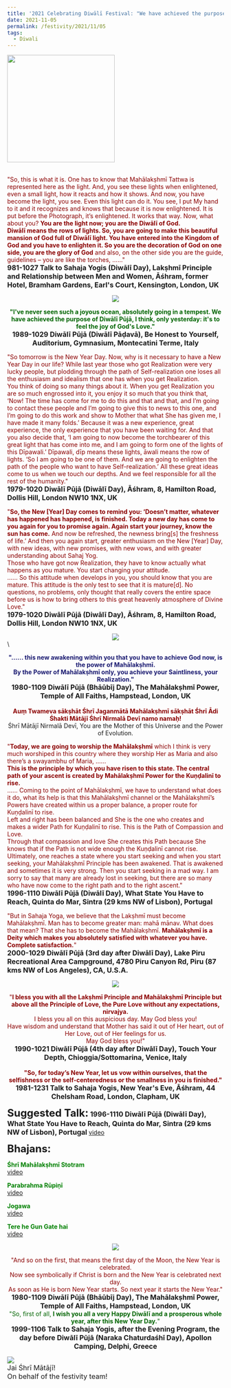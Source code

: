 ```yaml
---
title: '2021 Celebrating Diwālī Festival: "We have achieved the purpose of Diwālī Pūjā, ......: it&#8217;s to feel the joy of God&#8217;s Love." '
date: 2021-11-05
permalink: /festivity/2021/11/05
tags:
  - Diwali
---
```


<div style="text-align: left"><img src="/images/image1.png" width="250" /></div><br>

<p>
<font color="DarkRed">"So, this is what it is. One has to know that Mahālakṣhmī Tattwa is represented here as the light. And, you see these lights when enlightened, even a small light, how it reacts and how it shows. And now, you have become the light, you see. Even this light can do it. You see, I put My hand to it and it recognizes and knows that because it is now enlightened. It is put before the Photograph, it’s enlightened. It works that way. Now, what about you? <b>You are the light now; you are the Diwālī of God.</b><br>
<b>Diwālī means the rows of lights. So, you are going to make this beautiful mansion of God full of Diwālī light. You have entered into the Kingdom of God and you have to enlighten it. So you are the decoration of God on one side, you are the glory of God</b> and also, on the other side you are the guide, guidelines – you are like the torches, ......"</font><br>
<font size="+0"><b>981-1027 Talk to Sahaja Yogis (Diwālī Day), Lakṣhmī Principle and Relationship between Men and Women, Āśhram, former Hotel, Bramham Gardens, Earl's Court, Kensington, London, UK</b></font>
</p>

<div style="text-align: center"><img src="/images/image837.png" /></div>

<p style="text-align:center;">
<font color="DarkGreen"><b>"I've never seen such a joyous ocean, absolutely going in a tempest. We have achieved the purpose of Diwālī Pūjā, I think, only yesterday: it's to feel the joy of God's Love."</b></font><br>
<font size="+0"><b>1989-1029 Diwālī Pūjā (Diwālī Pāḍavā), Be Honest to Yourself, Auditorium, Gymnasium, Montecatini Terme, Italy</b></font>
</p>

<p>
<font color="DarkRed">"So tomorrow is the New Year Day. Now, why is it necessary to have a New Year Day in our life? While last year those who got Realization were very lucky people, but plodding through the path of Self-realization one loses all the enthusiasm and idealism that one has when you get Realization.<br>
You think of doing so many things about it. When you get Realization you are so much engrossed into it, you enjoy it so much that you think that, ‘Now! The time has come for me to do this and that and that, and I’m going to contact these people and I’m going to give this to news to this one, and I’m going to do this work and show to Mother that what She has given me, I have made it many folds.’ Because it was a new experience, great experience, the only experience that you have been waiting for. And that you also decide that, ‘I am going to now become the torchbearer of this great light that has come into me, and I am going to form one of the lights of this Dīpawali.’ Dīpawali, dīp means these lights, āwali means the row of lights. ‘So I am going to be one of them. And we are going to enlighten the path of the people who want to have Self-realization.’ All these great ideas come to us when we touch our depths. And we feel responsible for all the rest of the humanity."</font><br>
<font size="+0"><b>1979-1020 Diwālī Pūjā (Diwālī Day), Āśhram, 8, Hamilton Road, Dollis Hill, London NW10 1NX, UK</b></font>
</p>

<p>
<font color="DarkRed">"<b>So, the New [Year] Day comes to remind you: ‘Doesn’t matter, whatever has happened has happened, is finished. Today a new day has come to you again for you to promise again. Again start your journey, know the sun has come.</b> And now be refreshed, the newness bring[s] the freshness of life.’ And then you again start, greater enthusiasm on the New [Year] Day, with new ideas, with new promises, with new vows, and with greater understanding about Sahaj Yog.<br>
Those who have got now Realization, they have to know actually what happens as you mature. You start changing your attitude.<br>
...... So this attitude when develops in you, you should know that you are mature. This attitude is the only test to see that it is mature[d]. No questions, no problems, only thought that really covers the entire space before us is how to bring others to this great heavenly atmosphere of Divine Love."</font><br>
<font size="+0"><b>1979-1020 Diwālī Pūjā (Diwālī Day), Āśhram, 8, Hamilton Road, Dollis Hill, London NW10 1NX, UK</b></font>
</p>

<div style="text-align: center"><img src="/images/image838.png" /></div>\

<p style="text-align:center;">
<font color="MidnightBlue"><b>"...... this new awakening within you that you have to achieve God now, is the power of Mahālakṣhmī.<br>
By the Power of Mahālakṣhmī only, you achieve your Saintliness, your Realization."</b></font><br>
<font size="+0"><b>1980-1109 Diwālī Pūjā (Bhāūbīj Day), The Mahālakṣhmī Power, Temple of All Faiths, Hampstead, London, UK</b></font><br>
<br>
<font color="DarkRed"><b>Auṃ Twameva sākṣhāt Śhrī Jaganmātā Mahālakṣhmī sākṣhāt Śhrī Ādi Śhakti Mātājī Śhrī Nirmalā Devī namo namaḥ!</b></font><br>
Śhrī Mātājī Nirmalā Devī, You are the Mother of this Universe and the Power of Evolution.
</p>

<p>
<font color="DarkRed">"<b>Today, we are going to worship the Mahālakṣhmī</b> which I think is very much worshiped in this country where they worship Her as Maria and also there’s a swayambhu of Maria, ......<br>
<b>This is the principle by which you have risen to this state. The central path of your ascent is created by Mahālakṣhmī Power for the Kuṇḍalinī to rise.</b><br>
...... Coming to the point of Mahālakṣhmī, we have to understand what does it do, what its help is that this Mahālakṣhmī channel or the Mahālakṣhmī’s Powers have created within us a proper balance, a proper route for Kuṇḍalinī to rise.<br>
Left and right has been balanced and She is the one who creates and makes a wider Path for Kuṇḍalinī to rise. This is the Path of Compassion and Love.<br>
Through that compassion and love She creates this Path because She knows that if the Path is not wide enough the Kuṇḍalinī cannot rise. Ultimately, one reaches a state where you start seeking and when you start seeking, your Mahālakṣhmī Principle has been awakened. That is awakened and sometimes it is very strong. Then you start seeking in a mad way. I am sorry to say that many are already lost in seeking, but there are so many who have now come to the right path and to the right ascent."</font><br>
<font size="+0"><b>1996-1110 Diwālī Pūjā (Diwālī Day), What State You Have to Reach, Quinta do Mar, Sintra (29 kms NW of Lisbon), Portugal</b></font>
</p>

<p>
<font color="DarkRed">"But in Sahaja Yoga, we believe that the Lakṣhmī must become Mahālakṣhmī. Man has to become greater man: mahā mānav. What does that mean? That she has to become the Mahālakṣhmī. <b>Mahālakṣhmī is a Deity which makes you absolutely satisfied with whatever you have. Complete satisfaction.</b>"</font><br>
<font size="+0"><b>2000-1029 Diwālī Pūjā (3rd day after Diwālī Day), Lake Piru Recreational Area Campground, 4780 Piru Canyon Rd, Piru (87 kms NW of Los Angeles), CA, U.S.A.</b></font>
</p>

<div style="text-align: center"><img src="/images/image839.png" /></div>

<p style="text-align:center;">
<font color="DarkRed">"<b>I bless you with all the Lakṣhmī Principle and Mahālakṣhmī Principle but above all the Principle of Love, the Pure Love without any expectations, nirvajya.</b><br> 
I bless you all on this auspicious day. May God bless you!<br> 
Have wisdom and understand that Mother has said it out of Her heart, out of Her Love, out of Her feelings for us.<br>
May God bless you!"</font><br>
<font size="+0"><b>1990-1021 Diwālī Pūjā (4th day after Diwālī Day), Touch Your Depth, Chioggia/Sottomarina, Venice, Italy</b></font><br>
<br>
<font color="DarkRed"><b>"So, for today’s New Year, let us vow within ourselves, that the selfishness or the self-centeredness or the smallness in you is finished."</b></font><br>
<font size="+0"><b>1981-1231 Talk to Sahaja Yogis, New Year's Eve, Āśhram, 44 Chelsham Road, London, Clapham, UK</b></font>
</p>

<font size="+2"><b>Suggested Talk:</b></font> 
<font size="+0"><b>1996-1110 Diwālī Pūjā (Diwālī Day), What State You Have to Reach, Quinta do Mar, Sintra (29 kms NW of Lisbon), Portugal</b></font>
<a href="https://vimeo.com/25922658"> video</a><br>

<font size="+2"><b>Bhajans:</b></font>

<p>
<font color="green"><b>Śhrī Mahālakṣhmī Stotram</b></font><br>
<a href="https://seven-teams.github.io/Videos_Links.html">video</a> 
</p>
 
<p>
<font color="green"><b>Parabrahma Rūpiṇī</b></font><br>
<a href="https://youtu.be/1Ch-wz0NR08">video</a> 
</p>

<p>
<font color="green"><b>Jogawa</b></font><br>
<a href="https://seven-teams.github.io/Videos_Links.html">video</a> 
</p>

<p>
<font color="green"><b>Tere he Gun Gate hai</b></font><br>
<a href="https://seven-teams.github.io/Videos_Links.html">video</a>
</p>

<div style="text-align: center"><img src="/images/image840.png" /></div>

<p style="text-align:center;">
<font color="DarkRed">"And so on the first, that means the first day of the Moon, the New Year is celebrated.<br>
Now see symbolically if Christ is born and the New Year is celebrated next day.<br>
As soon as He is born New Year starts. So next year it starts the New Year."</font><br>
<font size="+0"><b>1980-1109 Diwālī Pūjā (Bhāūbīj Day), The Mahālakṣhmī Power, Temple of All Faiths, Hampstead, London, UK</b></font><br>
<font color="DarkGreen">"So, first of all, <b>I wish you all a very Happy Diwālī and a prosperous whole year, after this New Year Day.</b>"</font><br>
<font size="+0"><b>1999-1106 Talk to Sahaja Yogis, after the Evening Program, the day before Diwālī Pūjā (Naraka Chaturdaśhī Day), Apollon Camping, Delphi, Greece</b></font>
</p>

<p>
<div style="text-align: left"><img src="/images/image841.png" /></div>
<font size="+0">Jai Śhrī Mātājī!<br>
On behalf of the festivity team!</font>
</p>